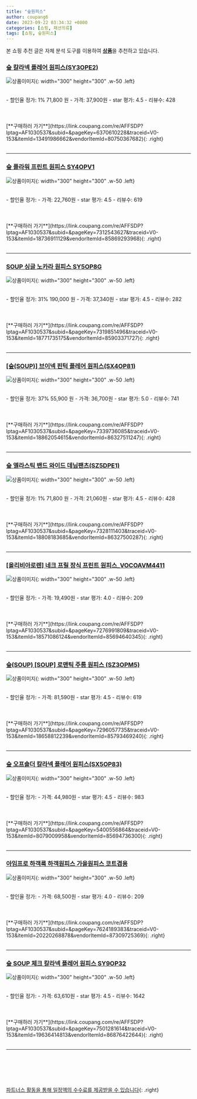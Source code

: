 ```yaml
---
title: "숲원피스"
author: coupang6
date: 2023-09-22 03:34:32 +0800
categories: [쇼핑, 패션의류]
tags: [쇼핑, 숲원피스]
---
```


본 쇼핑 추천 글은 자체 분석 도구를 이용하여 [**상품**](https://link.coupang.com/a/bao1ui)을 추천하고 있습니다.

### [숲 칼라넥 플레어 원피스(SY3OPE2)](https://link.coupang.com/re/AFFSDP?lptag=AF1030537&subid=&pageKey=6370610228&traceid=V0-153&itemId=13491986662&vendorItemId=80750367682)

![상품이미지](https://thumbnail10.coupangcdn.com/thumbnails/remote/230x230ex/image/vendor_inventory/230f/64d88154c211db637093397ea0bcc48a74e56d040f4f313e8d784a95cd96.jpg){: width="300" height="300" .w-50 .left}


<br>
- 할인율 정가: 1%  71,800   원
- 가격: 37,900원
- star 평가: 4.5
- 리뷰수: 428
<br>
<br>
<br>
<br>
[**구매하러 가기**](https://link.coupang.com/re/AFFSDP?lptag=AF1030537&subid=&pageKey=6370610228&traceid=V0-153&itemId=13491986662&vendorItemId=80750367682){: .right}
<br>
<br>

---

### [숲 플라워 프린트 원피스 SY4OPV1](https://link.coupang.com/re/AFFSDP?lptag=AF1030537&subid=&pageKey=7312543627&traceid=V0-153&itemId=18736911129&vendorItemId=85869293968)

![상품이미지](https://thumbnail10.coupangcdn.com/thumbnails/remote/230x230ex/image/retail/images/2023/04/28/11/8/9e18b147-7490-4f1c-a483-ee0e5cf38fc7.jpg){: width="300" height="300" .w-50 .left}


<br>
- 할인율 정가: 
- 가격: 22,760원
- star 평가: 4.5
- 리뷰수: 619
<br>
<br>
<br>
<br>
[**구매하러 가기**](https://link.coupang.com/re/AFFSDP?lptag=AF1030537&subid=&pageKey=7312543627&traceid=V0-153&itemId=18736911129&vendorItemId=85869293968){: .right}
<br>
<br>

---

### [SOUP 싱글 노카라 원피스 SY5OP8G](https://link.coupang.com/re/AFFSDP?lptag=AF1030537&subid=&pageKey=7319851496&traceid=V0-153&itemId=18771735175&vendorItemId=85903371727)

![상품이미지](https://thumbnail10.coupangcdn.com/thumbnails/remote/230x230ex/image/rs_quotation_api/5ymhxq9w/d015feacb098425e93954e41f925bdb9.jpg){: width="300" height="300" .w-50 .left}


<br>
- 할인율 정가: 31%  190,000   원
- 가격: 37,340원
- star 평가: 4.5
- 리뷰수: 282
<br>
<br>
<br>
<br>
[**구매하러 가기**](https://link.coupang.com/re/AFFSDP?lptag=AF1030537&subid=&pageKey=7319851496&traceid=V0-153&itemId=18771735175&vendorItemId=85903371727){: .right}
<br>
<br>

---

### [[숲(SOUP)] 브이넥 핀턱 플레어 원피스(SX4OP81)](https://link.coupang.com/re/AFFSDP?lptag=AF1030537&subid=&pageKey=7339736085&traceid=V0-153&itemId=18862054615&vendorItemId=86327511247)

![상품이미지](https://thumbnail7.coupangcdn.com/thumbnails/remote/230x230ex/image/vendor_inventory/bacc/87481df9b7c85d67aca2e15f41bc8fdeafd8cc899ec939c59b232fdc3143.jpg){: width="300" height="300" .w-50 .left}


<br>
- 할인율 정가: 37%  55,900   원
- 가격: 36,700원
- star 평가: 5.0
- 리뷰수: 741
<br>
<br>
<br>
<br>
[**구매하러 가기**](https://link.coupang.com/re/AFFSDP?lptag=AF1030537&subid=&pageKey=7339736085&traceid=V0-153&itemId=18862054615&vendorItemId=86327511247){: .right}
<br>
<br>

---

### [숲 엘라스틱 밴드 와이드 데님팬츠(SZ5DPE1)](https://link.coupang.com/re/AFFSDP?lptag=AF1030537&subid=&pageKey=7328111403&traceid=V0-153&itemId=18808183685&vendorItemId=86327500287)

![상품이미지](https://thumbnail10.coupangcdn.com/thumbnails/remote/230x230ex/image/vendor_inventory/640a/be8b2eead3cd121c8fa63b9308d91dd049db64f77b5cb65063f99fe14922.jpg){: width="300" height="300" .w-50 .left}


<br>
- 할인율 정가: 1%  71,800   원
- 가격: 21,060원
- star 평가: 4.5
- 리뷰수: 428
<br>
<br>
<br>
<br>
[**구매하러 가기**](https://link.coupang.com/re/AFFSDP?lptag=AF1030537&subid=&pageKey=7328111403&traceid=V0-153&itemId=18808183685&vendorItemId=86327500287){: .right}
<br>
<br>

---

### [[올리비아로렌] 네크 프릴 장식 프린트 원피스_VOCOAVM4411](https://link.coupang.com/re/AFFSDP?lptag=AF1030537&subid=&pageKey=7276991809&traceid=V0-153&itemId=18571086124&vendorItemId=85694640345)

![상품이미지](https://thumbnail7.coupangcdn.com/thumbnails/remote/230x230ex/image/vendor_inventory/a51d/743107e23a015a50826c8443fc6a7c20ea8c19e81496c4c3bc04f1f3b9fe.jpg){: width="300" height="300" .w-50 .left}


<br>
- 할인율 정가: 
- 가격: 19,490원
- star 평가: 4.0
- 리뷰수: 209
<br>
<br>
<br>
<br>
[**구매하러 가기**](https://link.coupang.com/re/AFFSDP?lptag=AF1030537&subid=&pageKey=7276991809&traceid=V0-153&itemId=18571086124&vendorItemId=85694640345){: .right}
<br>
<br>

---

### [숲(SOUP) [SOUP] 로맨틱 주름 원피스 (SZ3OPM5)](https://link.coupang.com/re/AFFSDP?lptag=AF1030537&subid=&pageKey=7296057735&traceid=V0-153&itemId=18658812239&vendorItemId=85793469240)

![상품이미지](https://thumbnail9.coupangcdn.com/thumbnails/remote/230x230ex/image/vendor_inventory/8276/cc13ca4a864483a069134f98fb816aedf44e044c739a6e33c9a5c5b3ba0e.jpg){: width="300" height="300" .w-50 .left}


<br>
- 할인율 정가: 
- 가격: 81,590원
- star 평가: 4.5
- 리뷰수: 619
<br>
<br>
<br>
<br>
[**구매하러 가기**](https://link.coupang.com/re/AFFSDP?lptag=AF1030537&subid=&pageKey=7296057735&traceid=V0-153&itemId=18658812239&vendorItemId=85793469240){: .right}
<br>
<br>

---

### [숲 오프숄더 칼라넥 플레어 원피스(SX5OP83)](https://link.coupang.com/re/AFFSDP?lptag=AF1030537&subid=&pageKey=5400556864&traceid=V0-153&itemId=8079009958&vendorItemId=85694736300)

![상품이미지](https://thumbnail6.coupangcdn.com/thumbnails/remote/230x230ex/image/vendor_inventory/9524/d6b480de065c27e53dba456bab8a80266150883fcd0af59ff5dc44756688.jpg){: width="300" height="300" .w-50 .left}


<br>
- 할인율 정가: 
- 가격: 44,980원
- star 평가: 4.5
- 리뷰수: 983
<br>
<br>
<br>
<br>
[**구매하러 가기**](https://link.coupang.com/re/AFFSDP?lptag=AF1030537&subid=&pageKey=5400556864&traceid=V0-153&itemId=8079009958&vendorItemId=85694736300){: .right}
<br>
<br>

---

### [아임프로 하객룩 하객원피스 가을원피스 코트겸용](https://link.coupang.com/re/AFFSDP?lptag=AF1030537&subid=&pageKey=7624189383&traceid=V0-153&itemId=20220268878&vendorItemId=87309725369)

![상품이미지](https://thumbnail9.coupangcdn.com/thumbnails/remote/230x230ex/image/vendor_inventory/25bf/044b6e82faac4cdf8c448b08e776891e9ffd5864cf415054885aa66a4e39.jpeg){: width="300" height="300" .w-50 .left}


<br>
- 할인율 정가: 
- 가격: 68,500원
- star 평가: 4.0
- 리뷰수: 209
<br>
<br>
<br>
<br>
[**구매하러 가기**](https://link.coupang.com/re/AFFSDP?lptag=AF1030537&subid=&pageKey=7624189383&traceid=V0-153&itemId=20220268878&vendorItemId=87309725369){: .right}
<br>
<br>

---

### [숲 SOUP 체크 칼라넥 플레어 원피스 SY9OP32](https://link.coupang.com/re/AFFSDP?lptag=AF1030537&subid=&pageKey=7501281614&traceid=V0-153&itemId=19636414813&vendorItemId=86876422644)

![상품이미지](https://thumbnail7.coupangcdn.com/thumbnails/remote/230x230ex/image/vendor_inventory/ab05/304e7007d2d78eb0af7e47c988be94e9a34c59779f1c29e1b8ea191b393a.jpg){: width="300" height="300" .w-50 .left}


<br>
- 할인율 정가: 
- 가격: 63,610원
- star 평가: 4.5
- 리뷰수: 1642
<br>
<br>
<br>
<br>
[**구매하러 가기**](https://link.coupang.com/re/AFFSDP?lptag=AF1030537&subid=&pageKey=7501281614&traceid=V0-153&itemId=19636414813&vendorItemId=86876422644){: .right}
<br>
<br>

---
<br><br><br><br><br> [파트너스 활동을 통해 일정액의 수수료를 제공받을 수 있습니다](https://link.coupang.com/a/bao1ui){: .right}